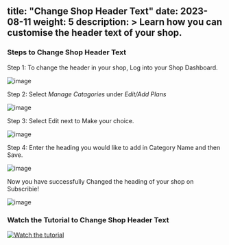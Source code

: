 title: "Change Shop Header Text"
date: 2023-08-11
weight: 5
description: >
  Learn how you can customise the header text of your shop.
---

### Steps to Change Shop Header Text

Step 1: To change the header in your shop, Log into your Shop Dashboard.

![image](https://github.com/Subscribie/subscribie/assets/30567984/2848ad59-bb24-4181-b5e1-3a95318026d3)

Step 2: Select *Manage Catagories* under *Edit/Add Plans*

![image](https://github.com/Subscribie/subscribie/assets/30567984/fbeecf32-946b-4a44-b985-973ae672332d)

Step 3: Select Edit next to Make your choice.

![image](https://github.com/Subscribie/subscribie/assets/30567984/df461d10-c7e3-47d3-af9d-b49bb38fa4b5)

Step 4: Enter the heading you would like to add in Category Name and then Save.

![image](https://github.com/Subscribie/subscribie/assets/30567984/e45a9275-4fad-47ed-81f4-c8a3a163911f)

Now you have successfully Changed the heading of your shop on Subscribie!

![image](https://github.com/Subscribie/subscribie/assets/30567984/9709b8be-b8b2-4c67-a8b5-047c71586f99)

### Watch the Tutorial to Change Shop Header Text
[![Watch the tutorial](https://github.com/Subscribie/subscribie/assets/30567984/3c706360-23ed-4a02-b98d-bc55f8c9a7c7)](https://www.youtube.com/watch?v=-sWL0s3vNGM)
